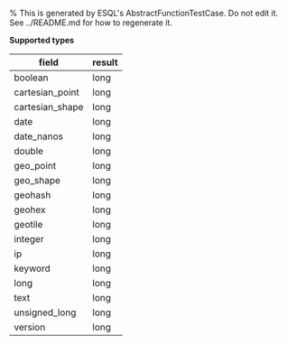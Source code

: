 % This is generated by ESQL's AbstractFunctionTestCase. Do not edit it. See ../README.md for how to regenerate it.

**Supported types**

| field | result |
| --- | --- |
| boolean | long |
| cartesian_point | long |
| cartesian_shape | long |
| date | long |
| date_nanos | long |
| double | long |
| geo_point | long |
| geo_shape | long |
| geohash | long |
| geohex | long |
| geotile | long |
| integer | long |
| ip | long |
| keyword | long |
| long | long |
| text | long |
| unsigned_long | long |
| version | long |

